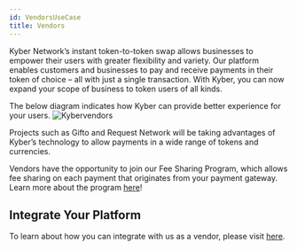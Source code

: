 ```yaml
---
id: VendorsUseCase
title: Vendors
---
```

Kyber Network’s instant token-to-token swap allows businesses to empower their users with greater flexibility and variety. Our platform enables customers and businesses to pay and receive payments in their token of choice – all with just a single transaction. With Kyber, you can now expand your scope of business to token users of all kinds.

The below diagram indicates how Kyber can provide better experience for your users.
![Kybervendors](/uploads/kybervendors.jpg "Kyber Vendors")

Projects such as Gifto and Request Network will be taking advantages of Kyber’s technology to allow payments in a wide range of tokens and currencies.

Vendors have the opportunity to join our Fee Sharing Program, which allows fee sharing on each payment that originates from your payment gateway. Learn more about the program [here](FeeSharingGuide)!

## Integrate Your Platform
To learn about how you can integrate with us as a vendor, please visit [here](VendorsGuide).
